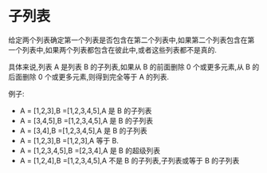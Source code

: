 # 子列表

给定两个列表确定第一个列表是否包含在第二个列表中,如果第二个列表包含在第一个列表中,如果两个列表都包含在彼此中,或者这些列表都不是真的.

具体来说,列表 A 是列表 B 的子列表,如果从 B 的前面删除 0 个或更多元素,从 B 的后面删除 0 个或更多元素,则得到完全等于 A 的列表.

例子:

- A = [1,2,3],B =[1,2,3,4,5],A 是 B 的子列表
- A = [3,4,5],B =[1,2,3,4,5],A 是 B 的子列表
- A = [3,4],B =[1,2,3,4,5],A 是 B 的子列表
- A = [1,2,3],B =[1,2,3],A 等于 B.
- A = [1,2,3,4,5],B =[2,3,4],A 是 B 的超级列表
- A = [1,2,4],B =[1,2,3,4,5],A 不是 B 的子列表,子列表或等于 B 的子列表

[help-page]: https://exercism.io/tracks/rust/learning
[modules]: https://doc.rust-lang.org/book/2018-edition/ch07-00-modules.html
[cargo]: https://doc.rust-lang.org/book/2018-edition/ch14-00-more-about-cargo.html
[rust-tests]: https://doc.rust-lang.org/book/2018-edition/ch11-02-running-tests.html
